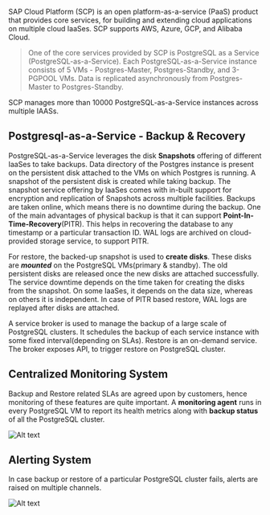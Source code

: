 SAP Cloud Platform (SCP) is an open platform-as-a-service (PaaS) product that provides core services, for building and extending cloud applications on multiple cloud IaaSes. SCP supports AWS, Azure, GCP, and Alibaba Cloud.

> One of the core services provided by SCP is PostgreSQL as a Service (PostgreSQL-as-a-Service). Each PostgreSQL-as-a-Service instance consists of 5 VMs - Postgres-Master, Postgres-Standby, and 3-PGPOOL VMs. Data is replicated asynchronously from Postgres-Master to Postgres-Standby.

SCP manages more than 10000 PostgreSQL-as-a-Service instances across multiple IAASs.

## Postgresql-as-a-Service - Backup & Recovery
PostgreSQL-as-a-Service leverages the disk **Snapshots** offering of different IaaSes to take backups. Data directory of the Postgres instance is present on the persistent disk attached to the VMs on which Postgres is running. A snapshot of the persistent disk is created while taking backup. The snapshot service offering by IaaSes comes with in-built support for encryption and replication of Snapshots across multiple facilities. Backups are taken online, which means there is no downtime during the backup. One of the main advantages of physical backup is that it can support **Point-In-Time-Recovery**(PITR). This helps in recovering the database to any timestamp or a particular transaction ID. WAL logs are archived on cloud-provided storage service, to support PITR.

For restore, the backed-up snapshot is used to **create disks**. These disks are **_mounted_** on the PostgreSQL VMs(primary & standby). The old persistent disks are released once the new disks are attached successfully. The service downtime depends on the time taken for creating the disks from the snapshot. On some IaaSes, it depends on the data size, whereas on others it is independent. In case of PITR based restore, WAL logs are replayed after disks are attached.

A service broker is used to manage the backup of a large scale of PostgreSQL clusters. It schedules the backup of each service instance with some fixed interval(depending on SLAs). Restore is an on-demand service. The broker exposes API, to trigger restore on PostgreSQL cluster.

## Centralized Monitoring System
Backup and Restore related SLAs are agreed upon by customers, hence monitoring of these features are quite important. A **monitoring agent** runs in every PostgreSQL VM to report its health metrics along with **backup status** of all the PostgreSQL cluster.

![Alt text](https://github.com/akashkumar58/pgconf/blob/master/backupStatus.png "Backup Status")

## Alerting System
In case backup or restore of a particular PostgreSQL cluster fails, alerts are raised on multiple channels.

![Alt text](https://github.com/akashkumar58/pgconf/blob/master/backupAlert.png "Backup Alert")

